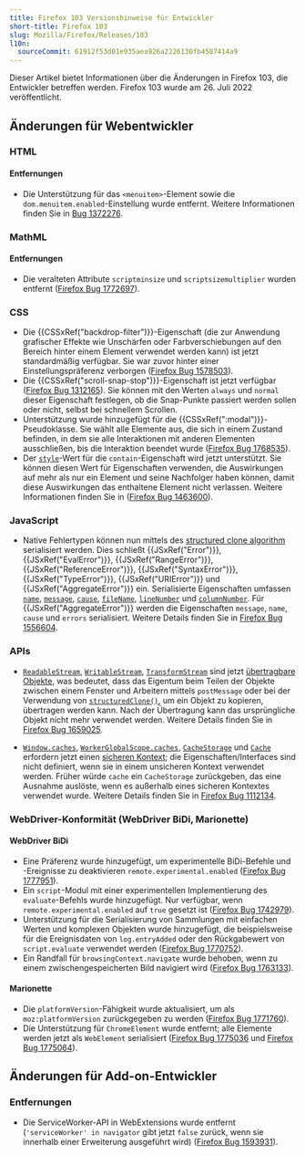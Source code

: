 ```yaml
---
title: Firefox 103 Versionshinweise für Entwickler
short-title: Firefox 103
slug: Mozilla/Firefox/Releases/103
l10n:
  sourceCommit: 61912f53d01e935aea926a2226130fb4587414a9
---
```


Dieser Artikel bietet Informationen über die Änderungen in Firefox 103, die Entwickler betreffen werden. Firefox 103 wurde am 26. Juli 2022 veröffentlicht.

## Änderungen für Webentwickler

### HTML

#### Entfernungen

- Die Unterstützung für das `<menuitem>`-Element sowie die `dom.menuitem.enabled`-Einstellung wurde entfernt. Weitere Informationen finden Sie in [Bug 1372276](https://bugzil.la/1372276).

### MathML

#### Entfernungen

- Die veralteten Attribute `scriptminsize` und `scriptsizemultiplier` wurden entfernt ([Firefox Bug 1772697](https://bugzil.la/1772697)).

### CSS

- Die {{CSSxRef("backdrop-filter")}}-Eigenschaft (die zur Anwendung grafischer Effekte wie Unschärfen oder Farbverschiebungen auf den Bereich hinter einem Element verwendet werden kann) ist jetzt standardmäßig verfügbar. Sie war zuvor hinter einer Einstellungspräferenz verborgen ([Firefox Bug 1578503](https://bugzil.la/1578503)).
- Die {{CSSxRef("scroll-snap-stop")}}-Eigenschaft ist jetzt verfügbar ([Firefox Bug 1312165](https://bugzil.la/1312165)). Sie können mit den Werten `always` und `normal` dieser Eigenschaft festlegen, ob die Snap-Punkte passiert werden sollen oder nicht, selbst bei schnellem Scrollen.
- Unterstützung wurde hinzugefügt für die {{CSSxRef(":modal")}}-Pseudoklasse. Sie wählt alle Elemente aus, die sich in einem Zustand befinden, in dem sie alle Interaktionen mit anderen Elementen ausschließen, bis die Interaktion beendet wurde ([Firefox Bug 1768535](https://bugzil.la/1768535)).
- Der [`style`](/de/docs/Web/CSS/contain#style)-Wert für die `contain`-Eigenschaft wird jetzt unterstützt. Sie können diesen Wert für Eigenschaften verwenden, die Auswirkungen auf mehr als nur ein Element und seine Nachfolger haben können, damit diese Auswirkungen das enthaltene Element nicht verlassen. Weitere Informationen finden Sie in ([Firefox Bug 1463600](https://bugzil.la/1463600)).

### JavaScript

- Native Fehlertypen können nun mittels des [structured clone algorithm](/de/docs/Web/API/Web_Workers_API/Structured_clone_algorithm) serialisiert werden. Dies schließt {{JSxRef("Error")}}, {{JSxRef("EvalError")}}, {{JSxRef("RangeError")}}, {{JSxRef("ReferenceError")}}, {{JSxRef("SyntaxError")}}, {{JSxRef("TypeError")}}, {{JSxRef("URIError")}} und {{JSxRef("AggregateError")}} ein. Serialisierte Eigenschaften umfassen [`name`](/de/docs/Web/JavaScript/Reference/Global_Objects/Error/name), [`message`](/de/docs/Web/JavaScript/Reference/Global_Objects/Error/message), [`cause`](/de/docs/Web/JavaScript/Reference/Global_Objects/Error/cause), [`fileName`](/de/docs/Web/JavaScript/Reference/Global_Objects/Error/fileName), [`lineNumber`](/de/docs/Web/JavaScript/Reference/Global_Objects/Error/lineNumber) und [`columnNumber`](/de/docs/Web/JavaScript/Reference/Global_Objects/Error/columnNumber). Für {{JSxRef("AggregateError")}} werden die Eigenschaften `message`, `name`, `cause` und `errors` serialisiert. Weitere Details finden Sie in [Firefox Bug 1556604](https://bugzil.la/1556604).

### APIs

- [`ReadableStream`](/de/docs/Web/API/ReadableStream), [`WritableStream`](/de/docs/Web/API/WritableStream), [`TransformStream`](/de/docs/Web/API/TransformStream) sind jetzt [übertragbare Objekte](/de/docs/Web/API/Web_Workers_API/Transferable_objects), was bedeutet, dass das Eigentum beim Teilen der Objekte zwischen einem Fenster und Arbeitern mittels `postMessage` oder bei der Verwendung von [`structuredClone()`](/de/docs/Web/API/Window/structuredClone), um ein Objekt zu kopieren, übertragen werden kann. Nach der Übertragung kann das ursprüngliche Objekt nicht mehr verwendet werden. Weitere Details finden Sie in [Firefox Bug 1659025](https://bugzil.la/1659025).

- [`Window.caches`](/de/docs/Web/API/Window/caches), [`WorkerGlobalScope.caches`](/de/docs/Web/API/WorkerGlobalScope/caches), [`CacheStorage`](/de/docs/Web/API/CacheStorage) und [`Cache`](/de/docs/Web/API/Cache) erfordern jetzt einen [sicheren Kontext](/de/docs/Web/Security/Secure_Contexts); die Eigenschaften/Interfaces sind nicht definiert, wenn sie in einem unsicheren Kontext verwendet werden. Früher würde `cache` ein `CacheStorage` zurückgeben, das eine Ausnahme auslöste, wenn es außerhalb eines sicheren Kontextes verwendet wurde. Weitere Details finden Sie in [Firefox Bug 1112134](https://bugzil.la/1112134).

### WebDriver-Konformität (WebDriver BiDi, Marionette)

#### WebDriver BiDi

- Eine Präferenz wurde hinzugefügt, um experimentelle BiDi-Befehle und -Ereignisse zu deaktivieren `remote.experimental.enabled` ([Firefox Bug 1777951](https://bugzil.la/1777951)).
- Ein `script`-Modul mit einer experimentellen Implementierung des `evaluate`-Befehls wurde hinzugefügt. Nur verfügbar, wenn `remote.experimental.enabled` auf `true` gesetzt ist ([Firefox Bug 1742979](https://bugzil.la/1742979)).
- Unterstützung für die Serialisierung von Sammlungen mit einfachen Werten und komplexen Objekten wurde hinzugefügt, die beispielsweise für die Ereignisdaten von `log.entryAdded` oder den Rückgabewert von `script.evaluate` verwendet werden ([Firefox Bug 1770752](https://bugzil.la/1770752)).
- Ein Randfall für `browsingContext.navigate` wurde behoben, wenn zu einem zwischengespeicherten Bild navigiert wird ([Firefox Bug 1763133](https://bugzil.la/1763133)).

#### Marionette

- Die `platformVersion`-Fähigkeit wurde aktualisiert, um als `moz:platformVersion` zurückgegeben zu werden ([Firefox Bug 1771760](https://bugzil.la/1771760)).
- Die Unterstützung für `ChromeElement` wurde entfernt; alle Elemente werden jetzt als `WebElement` serialisiert ([Firefox Bug 1775036](https://bugzil.la/1775036) und [Firefox Bug 1775064](https://bugzil.la/1775064)).

## Änderungen für Add-on-Entwickler

### Entfernungen

- Die ServiceWorker-API in WebExtensions wurde entfernt (`'serviceWorker' in navigator` gibt jetzt `false` zurück, wenn sie innerhalb einer Erweiterung ausgeführt wird) ([Firefox Bug 1593931](https://bugzil.la/1593931)).
